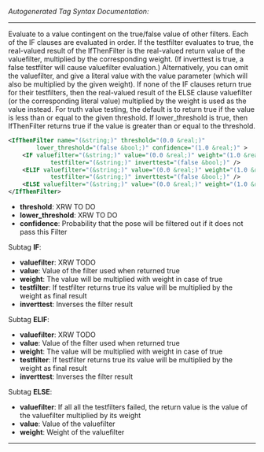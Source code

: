 _Autogenerated Tag Syntax Documentation:_

---
Evaluate to a value contingent on the true/false value of other filters. Each of the IF clauses are evaluated in order. If the testfilter evaluates to true, the real-valued result of the IfThenFilter is the real-valued return value of the valuefilter, multiplied by the corresponding weight. (If inverttest is true, a false testfilter will cause valuefilter evaluation.) Alternatively, you can omit the valuefilter, and give a literal value with the value parameter (which will also be multiplied by the given weight). If none of the IF clauses return true for their testfilters, then the real-valued result of the ELSE clause valuefilter (or the corresponding literal value) multiplied by the weight is used as the value instead. For truth value testing, the default is to return true if the value is less than or equal to the given threshold. If lower_threshold is true, then IfThenFilter returns true if the value is greater than or equal to the threshold.

```xml
<IfThenFilter name="(&string;)" threshold="(0.0 &real;)"
        lower_threshold="(false &bool;)" confidence="(1.0 &real;)" >
    <IF valuefilter="(&string;)" value="(0.0 &real;)" weight="(1.0 &real;)"
            testfilter="(&string;)" inverttest="(false &bool;)" />
    <ELIF valuefilter="(&string;)" value="(0.0 &real;)" weight="(1.0 &real;)"
            testfilter="(&string;)" inverttest="(false &bool;)" />
    <ELSE valuefilter="(&string;)" value="(0.0 &real;)" weight="(1.0 &real;)" />
</IfThenFilter>
```

-   **threshold**: XRW TO DO
-   **lower_threshold**: XRW TO DO
-   **confidence**: Probability that the pose will be filtered out if it does not pass this Filter


Subtag **IF**:   

-   **valuefilter**: XRW TODO
-   **value**: Value of the filter used when returned true
-   **weight**: The value will be multiplied with weight in case of true
-   **testfilter**: If testfilter returns true its value will be multiplied by the weight as final result
-   **inverttest**: Inverses the filter result

Subtag **ELIF**:   

-   **valuefilter**: XRW TODO
-   **value**: Value of the filter used when returned true
-   **weight**: The value will be multiplied with weight in case of true
-   **testfilter**: If testfilter returns true its value will be multiplied by the weight as final result
-   **inverttest**: Inverses the filter result

Subtag **ELSE**:   

-   **valuefilter**: If all all the testfilters failed, the return value is the value of the valuefilter multiplied by its weight
-   **value**: Value of the valuefilter
-   **weight**: Weight of the valuefilter

---
